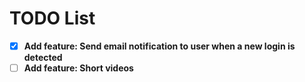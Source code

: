 # TODO List

- [X] **Add feature: Send email notification to user when a new login is detected**
- [ ] **Add feature: Short videos**
